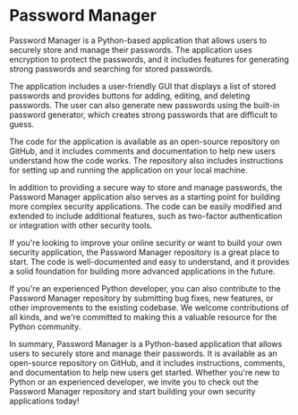 # Password Manager

Password Manager is a Python-based application that allows users to securely store and manage their passwords. The application uses encryption to protect the passwords, and it includes features for generating strong passwords and searching for stored passwords.

The application includes a user-friendly GUI that displays a list of stored passwords and provides buttons for adding, editing, and deleting passwords. The user can also generate new passwords using the built-in password generator, which creates strong passwords that are difficult to guess.

The code for the application is available as an open-source repository on GitHub, and it includes comments and documentation to help new users understand how the code works. The repository also includes instructions for setting up and running the application on your local machine.

In addition to providing a secure way to store and manage passwords, the Password Manager application also serves as a starting point for building more complex security applications. The code can be easily modified and extended to include additional features, such as two-factor authentication or integration with other security tools.

If you're looking to improve your online security or want to build your own security application, the Password Manager repository is a great place to start. The code is well-documented and easy to understand, and it provides a solid foundation for building more advanced applications in the future.

If you're an experienced Python developer, you can also contribute to the Password Manager repository by submitting bug fixes, new features, or other improvements to the existing codebase. We welcome contributions of all kinds, and we're committed to making this a valuable resource for the Python community.

In summary, Password Manager is a Python-based application that allows users to securely store and manage their passwords. It is available as an open-source repository on GitHub, and it includes instructions, comments, and documentation to help new users get started. Whether you're new to Python or an experienced developer, we invite you to check out the Password Manager repository and start building your own security applications today!